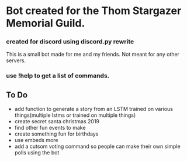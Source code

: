 # Bot created for the Thom Stargazer Memorial Guild.
### created for discord using discord.py rewrite

This is a small bot made for me and my friends. Not meant for any other servers.


### use !help to get a list of commands.



To Do
-----

+ add function to generate a story from an LSTM trained on various things(multiple lstms or trained on multiple things)
+ create secret santa christmas 2019
+ find other fun events to make
+ create something fun for birthdays
+ use embeds more
+ add a cutsom voting command so people can make their own simple polls using the bot

